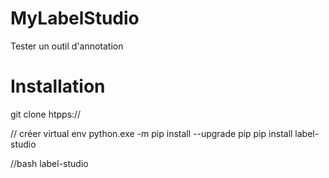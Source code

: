 # MyLabelStudio
Tester un outil d'annotation


# Installation
git clone htpps://

// créer virtual env
python.exe -m pip install --upgrade pip
pip install label-studio

//bash
label-studio